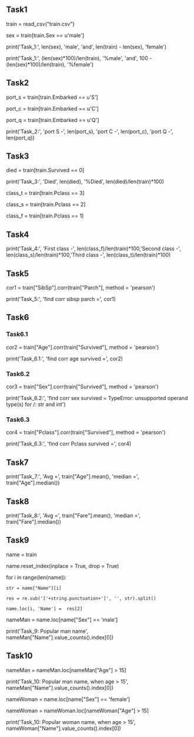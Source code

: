 ## Task1

train = read_csv("train.csv")

sex = train[train.Sex == u'male']

print('Task_1:', len(sex), 'male', 'and', len(train) - len(sex), 'female')

print('Task_1:', (len(sex)*100)/len(train), '%male', 'and', 100 - (len(sex)*100)/len(train), '%female')

## Task2

port_s = train[train.Embarked == u'S']

port_c = train[train.Embarked == u'C']

port_q = train[train.Embarked == u'Q']

print('Task_2:', 'port S -', len(port_s), 'port C -', len(port_c), 'port Q -', len(port_q))

## Task3

died = train[train.Survived == 0]

print('Task_3:', 'Died', len(died), '%Died', len(died)/len(train)*100)

class_t = train[train.Pclass ==  3]

class_s = train[train.Pclass ==  2]

class_f = train[train.Pclass ==  1]

## Task4

print('Task_4:', 'First class -', len(class_f)/len(train)*100,'Second class -', len(class_s)/len(train)*100,'Third class -', len(class_t)/len(train)*100)

## Task5

cor1 = train["SibSp"].corr(train["Parch"], method = 'pearson')

print('Task_5:', 'find corr sibsp parch =', cor1)

## Task6
### Task6.1

cor2 = train["Age"].corr(train["Survived"], method = 'pearson')

print('Task_6.1:', 'find corr age survived =', cor2)

### Task6.2

cor3 = train["Sex"].corr(train["Survived"], method = 'pearson')

print('Task_6.2:', 'find corr sex survived = TypeError: unsupported operand type(s) for /: str and int')

### Task6.3

cor4 = train["Pclass"].corr(train["Survived"], method = 'pearson')

print('Task_6.3:', 'find corr Pclass survived =', cor4)

## Task7

print('Task_7:', 'Avg =', train["Age"].mean(), 'median =', train["Age"].median())

## Task8

print('Task_8:', 'Avg =', train["Fare"].mean(), 'median =', train["Fare"].median())

## Task9

name = train

name.reset_index(inplace = True, drop = True)

for i in range(len(name)):

    str = name["Name"][i]
    
    res = re.sub('['+string.punctuation+']', '', str).split()
    
    name.loc[i, 'Name'] =  res[2]

nameMan = name.loc[name["Sex"] == 'male']

print('Task_9: Popular man name', nameMan["Name"].value_counts().index[0])

## Task10

nameMan = nameMan.loc[nameMan["Age"] > 15]

print('Task_10: Popular man name, when age > 15', nameMan["Name"].value_counts().index[0])

nameWoman = name.loc[name["Sex"]  == 'female']

nameWoman = nameWoman.loc[nameWoman["Age"] > 15]

print('Task_10: Popular woman name, when age > 15', nameWoman["Name"].value_counts().index[0])
